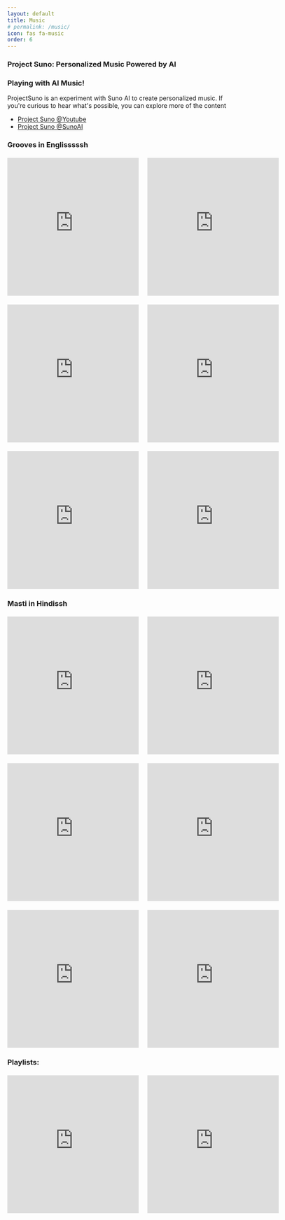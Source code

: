 ```yaml
---
layout: default
title: Music
# permalink: /music/
icon: fas fa-music  
order: 6
---
```


<h3>Project Suno: Personalized Music Powered by AI</h3>

<h3>Playing with AI Music!</h3>

ProjectSuno is an experiment with Suno AI to create personalized music. If you're curious to hear what's possible, you can explore more of the content

- [Project Suno @Youtube](https://youtube.com/@projectsuno?si=RP_J0neW-kF5owKT) 
- [Project Suno @SunoAI](https://suno.com/@projectsuno)
  


### Grooves in Englisssssh

<div style="display: flex; flex-direction: row; gap: 20px; margin-top: 20px;">
   
  <iframe width="560" height="315" src="https://www.youtube.com/embed/Bxth4AlAMII" title="Prank Kings Forever !!! #viraj #vidur #tristin #ryker #kala" frameborder="0" allow="accelerometer; autoplay; clipboard-write; encrypted-media; gyroscope; picture-in-picture; web-share" referrerpolicy="strict-origin-when-cross-origin" allowfullscreen></iframe> 

  <iframe width="560" height="315" src="https://www.youtube.com/embed/l973d8d1FFU" title="You&#39;re Under Arrest !!! #music #dance #underarrest #everythingUsaycanbeusedagainstU" frameborder="0" allow="accelerometer; autoplay; clipboard-write; encrypted-media; gyroscope; picture-in-picture; web-share" referrerpolicy="strict-origin-when-cross-origin" allowfullscreen></iframe>
</div>
<div style="display: flex; flex-direction: row; gap: 20px; margin-top: 20px;">

  <iframe width="560" height="315"  src="https://www.youtube.com/embed/gZcUTUvRGPg" title="One Song Can Change Ur Life !!!!! #suno #sunomusic" frameborder="0" allow="accelerometer; autoplay; clipboard-write; encrypted-media; gyroscope; picture-in-picture; web-share" referrerpolicy="strict-origin-when-cross-origin" allowfullscreen></iframe>

  <iframe width="560" height="315" src="https://www.youtube.com/embed/b4Hn9Fc7CbU" title="Pump It Up !!!! #music #kala" frameborder="0" allow="accelerometer; autoplay; clipboard-write; encrypted-media; gyroscope; picture-in-picture; web-share" referrerpolicy="strict-origin-when-cross-origin" allowfullscreen></iframe>
</div>
<div style="display: flex; flex-direction: row; gap: 20px; margin-top: 20px;">

   <iframe width="560" height="315"  src="https://www.youtube.com/embed/gZ_8escWz2Y" title="Hey Suno Drink Water !!!! #suno #sunomusic" frameborder="0" allow="accelerometer; autoplay; clipboard-write; encrypted-media; gyroscope; picture-in-picture; web-share" referrerpolicy="strict-origin-when-cross-origin" allowfullscreen></iframe>

   <iframe width="560" height="315" src="https://www.youtube.com/embed/EeAhwlRuLik" title="No Hero Not Zero !!!!!!! #suno #sunomusic" frameborder="0" allow="accelerometer; autoplay; clipboard-write; encrypted-media; gyroscope; picture-in-picture; web-share" referrerpolicy="strict-origin-when-cross-origin" allowfullscreen></iframe>

</div>


### Masti in Hindissh 

<!-- <div style="display: flex; flex-direction: row; gap: 20px; margin-top: 20px;">


  <iframe width="560" height="315" src="https://www.youtube.com/embed/tv-AjBX3NxA" title="Postgres Power !!! #suno #sunomusic  #postgres #pgml" frameborder="0" allow="accelerometer; autoplay; clipboard-write; encrypted-media; gyroscope; picture-in-picture; web-share" referrerpolicy="strict-origin-when-cross-origin" allowfullscreen></iframe>
</div> -->

<div style="display: flex; flex-direction: row; gap: 20px; margin-top: 20px;">

  <iframe width="560" height="315" src="https://www.youtube.com/embed/WPdJS_1ycZw" title="Gaye Tho Gaye Kahaa !!!!" frameborder="0" allow="accelerometer; autoplay; clipboard-write; encrypted-media; gyroscope; picture-in-picture; web-share" referrerpolicy="strict-origin-when-cross-origin" allowfullscreen></iframe> 
  
  <iframe  width="560" height="315" src="https://www.youtube.com/embed/Eqg79-FF934" title="Sapno Ke Nagiri !!! #suno #sunomusic #melodic #acoustic #lullaby" frameborder="0" allow="accelerometer; autoplay; clipboard-write; encrypted-media; gyroscope; picture-in-picture; web-share" referrerpolicy="strict-origin-when-cross-origin" allowfullscreen></iframe>  
</div>

<div style="display: flex; flex-direction: row; gap: 20px; margin-top: 20px;">
  <iframe width="560" height="315" src="https://www.youtube.com/embed/Xz4Fc8gutfE" title="Dil Ka Safar !!!!!! #suno #sunomusic" frameborder="0" allow="accelerometer; autoplay; clipboard-write; encrypted-media; gyroscope; picture-in-picture; web-share" referrerpolicy="strict-origin-when-cross-origin" allowfullscreen></iframe>

  <iframe width="560" height="315" src="https://www.youtube.com/embed/Ad-tGomu2Fk" title="Suniyo Suno Suno !!!" frameborder="0" allow="accelerometer; autoplay; clipboard-write; encrypted-media; gyroscope; picture-in-picture; web-share" referrerpolicy="strict-origin-when-cross-origin" allowfullscreen></iframe>
</div>

<div style="display: flex; flex-direction: row; gap: 20px; margin-top: 20px;">
  <iframe width="560" height="315" src="https://www.youtube.com/embed/kyx1TWegQQE" title="Pyaar Dard Ya Dua !!! #suno #sunomusic" frameborder="0" allow="accelerometer; autoplay; clipboard-write; encrypted-media; gyroscope; picture-in-picture; web-share" referrerpolicy="strict-origin-when-cross-origin" allowfullscreen></iframe>

 <iframe width="560" height="315" src="https://www.youtube.com/embed/zsTfi5jeLEE" title="Kya Banau Aaj !!!! #suno #sunomusic" frameborder="0" allow="accelerometer; autoplay; clipboard-write; encrypted-media; gyroscope; picture-in-picture; web-share" referrerpolicy="strict-origin-when-cross-origin" allowfullscreen></iframe>
</div>

### Playlists:

<div style="display: flex; flex-direction: row; gap: 20px; margin-top: 20px;">
  <iframe width="560" height="315" src="https://www.youtube.com/embed/eCeUuEHYoTo?list=PL1P91v5-Poiut92RuIalzKNNmeqHGlEw0" title="Prank Kings Forever !!! #vidur #viraj #tristin #ryker #kala #sandesh #prankkings" frameborder="0" allow="accelerometer; autoplay; clipboard-write; encrypted-media; gyroscope; picture-in-picture; web-share" referrerpolicy="strict-origin-when-cross-origin" allowfullscreen></iframe>

  <iframe width="560" height="315" src="https://www.youtube.com/embed/bOc5Lx3hRC8?list=PL1P91v5-Poiu6yhoVVPhUvePCNtdau-TH" title="Shot Pe Shot !!! #suno #sunomusic" frameborder="0" allow="accelerometer; autoplay; clipboard-write; encrypted-media; gyroscope; picture-in-picture; web-share" referrerpolicy="strict-origin-when-cross-origin" allowfullscreen></iframe>

</div>


<script data-goatcounter="https://arulwebsite.goatcounter.com/count"
        async src="//gc.zgo.at/count.js"></script>


<script>
    // Append to the <body>; can use a CSS selector to append somewhere else.
    window.goatcounter.visit_count({append: 'body'})
</script>







